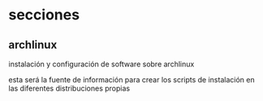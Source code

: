 # secciones

## archlinux

instalación y configuración de software sobre archlinux

esta será la fuente de información para crear los scripts de instalación en las
diferentes distribuciones propias

































